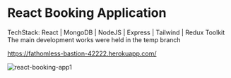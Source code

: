 # React Booking Application
TechStack: React | MongoDB | NodeJS | Express | Tailwind | Redux Toolkit
The main development works were held in the temp branch

https://fathomless-bastion-42222.herokuapp.com/

![react-booking-app1](https://user-images.githubusercontent.com/101366301/211921518-99a94c22-6bb2-4a99-92b7-08c66115184a.gif)
